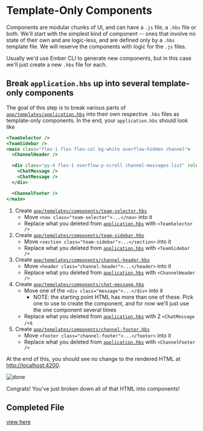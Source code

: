# Template-Only Components

Components are modular chunks of UI, and can have a `.js` file, a `.hbs` file or both. We'll start with the simplest kind of component -- ones that involve no state of their own and are logic-less, and are defined only by a `.hbs` template file. We will reserve the components with logic for the `.js` files.

Usually we'd use Ember CLI to generate new components, but in this case we'll just create a new `.hbs` file for each.

## Break `application.hbs` up into several template-only components

The goal of this step is to break various parts of [`app/templates/application.hbs`](../app/templates/application.hbs) into their own respective `.hbs` files as template-only components. In the end, your `application.hbs` should look like

```hbs
<TeamSelector />
<TeamSidebar />
<main class="flex-1 flex flex-col bg-white overflow-hidden channel">
  <ChannelHeader />

  <div class="py-4 flex-1 overflow-y-scroll channel-messages-list" role="list">
    <ChatMessage />
    <ChatMessage />
  </div>

  <ChannelFooter />
</main>
```

1.  Create [`app/templates/components/team-selector.hbs`](../app/templates/components/team-selector.hbs)
    - Move `<nav class="team-selector">...</nav>` into it
    - Replace what you deleted from [`application.hbs`](../app/templates/application.hbs) with `<TeamSelector />`
2.  Create [`app/templates/components/team-sidebar.hbs`](../app/templates/components/team-sidebar.hbs)
    - Move `<section class="team-sidebar">...</section>` into it
    - Replace what you deleted from [`application.hbs`](../app/templates/application.hbs) with `<TeamSidebar />`
3.  Create [`app/templates/components/channel-header.hbs`](../app/templates/components/channel-header.hbs)
    - Move `<header class="channel-header">...</header>` into it
    - Replace what you deleted from [`application.hbs`](../app/templates/application.hbs) with `<ChannelHeader />`
4.  Create [`app/templates/components/chat-message.hbs`](../app/templates/components/chat-message.hbs)
    - Move one of the `<div class="message">...</div>` into it
      - NOTE: the starting point HTML has more than one of these. Pick one to use to create the component, and for now we'll just use the one component several times
    - Replace what you deleted from [`application.hbs`](../app/templates/application.hbs) with 2 `<ChatMessage />`s
5.  Create [`app/templates/components/channel-footer.hbs`](../app/templates/components/channel-footer.hbs)
    - Move `<footer class="channel-footer">...</footer>` into it
    - Replace what you deleted from [`application.hbs`](../app/templates/application.hbs) with `<ChannelFooter />`

At the end of this, you should see no change to the rendered HTML at <http://localhost:4200>.

![done](./img/app.png)

Congrats! You've just broken down all of that HTML into components!

## Completed File

[view here](https://github.com/mike-north/ember-octane-workshop/commit/2ebe97bfe90a921a280056831595dc6cc8bf3c01)
